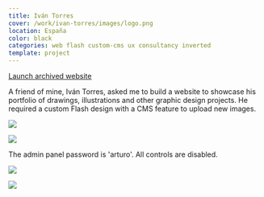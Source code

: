 ```yaml
---
title: Iván Torres
cover: /work/ivan-torres/images/logo.png
location: España
color: black
categories: web flash custom-cms ux consultancy inverted
template: project
---
```


<p class="align-center">
<a class="btn external" role="button" href="http://work.joanmira.com/webs/ivantorres" target="_blank">Launch archived website</a>
</p>

A friend of mine, Iván Torres, asked me to build a website to showcase his portfolio of drawings, illustrations and other graphic design projects. He required a custom Flash design with a CMS feature to upload new images.

![](/work/ivan-torres/images/1.png)

![](/work/ivan-torres/images/2.png)

The admin panel password is 'arturo'. All controls are disabled.

![](/work/ivan-torres/images/3.jpg)

![](/work/ivan-torres/images/4.jpg)
